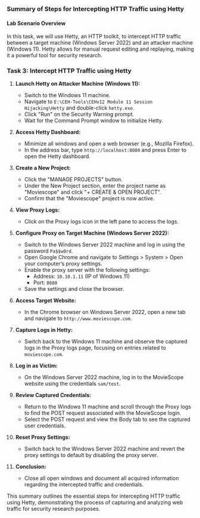 ### Summary of Steps for Intercepting HTTP Traffic using Hetty

#### Lab Scenario Overview
In this task, we will use Hetty, an HTTP toolkit, to intercept HTTP traffic between a target machine (Windows Server 2022) and an attacker machine (Windows 11). Hetty allows for manual request editing and replaying, making it a powerful tool for security research.

### Task 3: Intercept HTTP Traffic using Hetty

1. **Launch Hetty on Attacker Machine (Windows 11):**
   - Switch to the Windows 11 machine.
   - Navigate to `E:\CEH-Tools\CEHv12 Module 11 Session Hijacking\Hetty` and double-click `hetty.exe`.
   - Click "Run" on the Security Warning prompt.
   - Wait for the Command Prompt window to initialize Hetty.

2. **Access Hetty Dashboard:**
   - Minimize all windows and open a web browser (e.g., Mozilla Firefox).
   - In the address bar, type `http://localhost:8080` and press Enter to open the Hetty dashboard.

3. **Create a New Project:**
   - Click the "MANAGE PROJECTS" button.
   - Under the New Project section, enter the project name as "Moviescope" and click "+ CREATE & OPEN PROJECT".
   - Confirm that the "Moviescope" project is now active.

4. **View Proxy Logs:**
   - Click on the Proxy logs icon in the left pane to access the logs.

5. **Configure Proxy on Target Machine (Windows Server 2022):**
   - Switch to the Windows Server 2022 machine and log in using the password `Pa$$w0rd`.
   - Open Google Chrome and navigate to Settings > System > Open your computer’s proxy settings.
   - Enable the proxy server with the following settings:
     - Address: `10.10.1.11` (IP of Windows 11)
     - Port: `8080`
   - Save the settings and close the browser.

6. **Access Target Website:**
   - In the Chrome browser on Windows Server 2022, open a new tab and navigate to `http://www.moviescope.com`.

7. **Capture Logs in Hetty:**
   - Switch back to the Windows 11 machine and observe the captured logs in the Proxy logs page, focusing on entries related to `moviescope.com`.

8. **Log in as Victim:**
   - On the Windows Server 2022 machine, log in to the MovieScope website using the credentials `sam/test`.

9. **Review Captured Credentials:**
   - Return to the Windows 11 machine and scroll through the Proxy logs to find the POST request associated with the MovieScope login.
   - Select the POST request and view the Body tab to see the captured user credentials.

10. **Reset Proxy Settings:**
    - Switch back to the Windows Server 2022 machine and revert the proxy settings to default by disabling the proxy server.

11. **Conclusion:**
    - Close all open windows and document all acquired information regarding the intercepted traffic and credentials.

This summary outlines the essential steps for intercepting HTTP traffic using Hetty, demonstrating the process of capturing and analyzing web traffic for security research purposes.